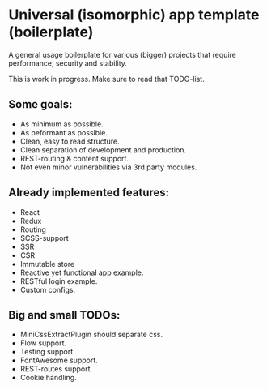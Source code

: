 # Universal (isomorphic) app template (boilerplate)

A general usage boilerplate for various (bigger) projects that require
performance, security and stability.

This is work in progress. Make sure to read that TODO-list.

## Some goals:
- As minimum as possible.
- As peformant as possible.
- Clean, easy to read structure.
- Clean separation of development and production.
- REST-routing & content support.
- Not even minor vulnerabilities via 3rd party modules.

## Already implemented features:
- React
- Redux
- Routing
- SCSS-support
- SSR
- CSR
- Immutable store
- Reactive yet functional app example.
- RESTful login example.
- Custom configs.

## Big and small TODOs:
- MiniCssExtractPlugin should separate css.
- Flow support.
- Testing support.
- FontAwesome support.
- REST-routes support.
- Cookie handling.
